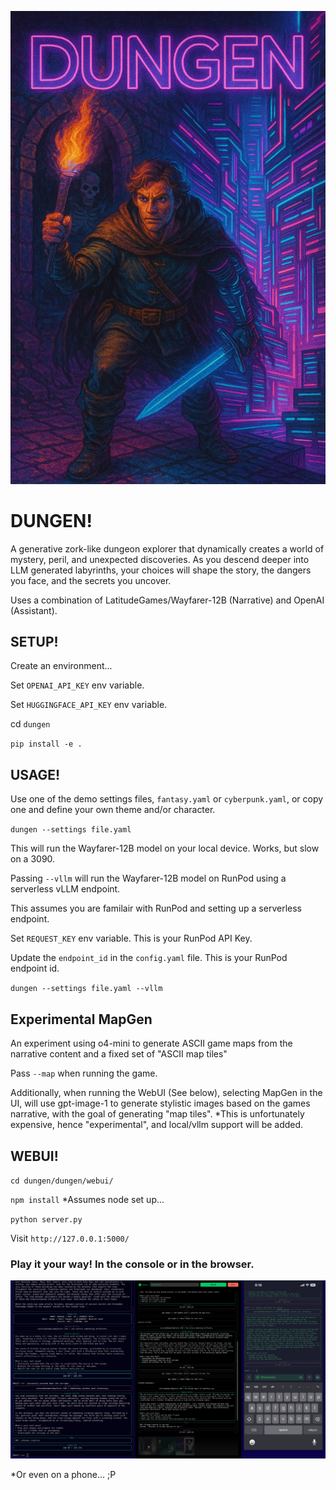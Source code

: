 ![Dungen Cover](assets/cover.png)

# DUNGEN!

A generative zork-like dungeon explorer that dynamically creates a world of mystery, peril, and unexpected discoveries. As you descend deeper into LLM generated labyrinths, your choices will shape the story, the dangers you face, and the secrets you uncover.

Uses a combination of LatitudeGames/Wayfarer-12B (Narrative) and OpenAI (Assistant).


## SETUP!

Create an environment...

Set `OPENAI_API_KEY` env variable.

Set `HUGGINGFACE_API_KEY` env variable.

cd `dungen`

`pip install -e .`


## USAGE!

Use one of the demo settings files, `fantasy.yaml` or `cyberpunk.yaml`, or copy one and define your own theme and/or character.

`dungen --settings file.yaml`

This will run the Wayfarer-12B model on your local device. Works, but slow on a 3090.

Passing `--vllm` will run the Wayfarer-12B model on RunPod using a serverless vLLM endpoint.

This assumes you are familair with RunPod and setting up a serverless endpoint.

Set `REQUEST_KEY` env variable. This is your RunPod API Key.

Update the `endpoint_id` in the `config.yaml` file. This is your RunPod endpoint id.

`dungen --settings file.yaml --vllm`

## Experimental MapGen

An experiment using o4-mini to generate ASCII game maps from the narrative content and a fixed set of "ASCII map tiles"

Pass `--map` when running the game.

Additionally, when running the WebUI (See below), selecting MapGen in the UI, will use gpt-image-1 to generate stylistic images based on the games narrative, with the goal of generating "map tiles". *This is unfortunately expensive, hence "experimental",  and local/vllm support will be added.


## WEBUI!

`cd dungen/dungen/webui/`

`npm install` *Assumes node set up...

`python server.py`

Visit `http://127.0.0.1:5000/`


### Play it your way! In the console or in the browser.

![Screenshot](assets/screenshot.png)

*Or even on a phone... ;P